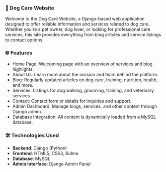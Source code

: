 ### 🐶 Dog Care Website
Welcome to the Dog Care Website, a Django-based web application designed to offer reliable information and services related to dog care. Whether you're a pet owner, dog lover, or looking for professional care services, this site provides everything from blog articles and service listings to contact options.

### 🌐 Features
- Home Page: Welcoming page with an overview of services and blog highlights.
- About Us: Learn more about the mission and team behind the platform.
- Blog: Regularly updated articles on dog care, training, nutrition, health, and more.
- Services: Listings for dog walking, grooming, training, and veterinary services.
- Contact: Contact form or details for inquiries and support.
- Admin Dashboard: Manage blogs, services, and other content through Django admin.
- Database Integration: All content is dynamically loaded from a MySQL database.

### 🛠️ Technologies Used
- **Backend**: Django (Python)
- **Frontend**: HTML5, CSS3, Bulma 
- **Database**: MySQL
- **Admin Interface**: Django Admin Panel

